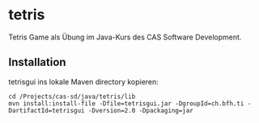 # tetris

Tetris Game als Übung im Java-Kurs des CAS Software Development.


## Installation

tetrisgui ins lokale Maven directory kopieren:
```
cd /Projects/cas-sd/java/tetris/lib
mvn install:install-file -Dfile=tetrisgui.jar -DgroupId=ch.bfh.ti -DartifactId=tetrisgui -Dversion=2.0 -Dpackaging=jar
```
